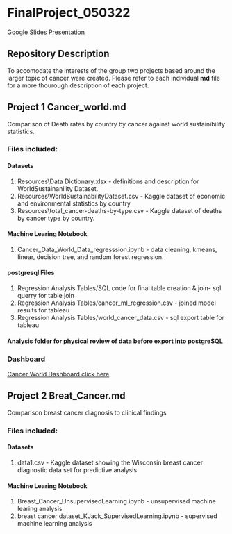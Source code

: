 # FinalProject_050322

[Google Slides Presentation](https://docs.google.com/presentation/d/1Zg6Q7NL1bb7me3kOVjszuV7-On3yN0S_eebC5ACGjX8/edit?usp=sharing)

## Repository Description

To accomodate the interests of the group two projects based around the larger topic of cancer were created.  Please refer to each individual **md** file for a more thourough description of each project.

## Project 1 Cancer_world.md

Comparison of Death rates by country by cancer against world sustainibility statistics.  

###  Files included:

#### Datasets
   1.   Resources\Data Dictionary.xlsx - definitions and description for WorldSustainanility Dataset.
   2.   Resources\WorldSustainabilityDataset.csv - Kaggle dataset of economic and environmental statistics by country
   3.   Resources\total_cancer-deaths-by-type.csv - Kaggle dataset of deaths by cancer type by country.

#### Machine Learing Notebook
   1.   Cancer_Data_World_Data_regresssion.ipynb - data cleaning, kmeans, linear, decision tree, and random forest regression.
     
#### postgresql Files
   1.   Regression Analysis Tables/SQL code for final table creation & join- sql querry for table join
   2.   Regression Analysis Tables/cancer_ml_regression.csv - joined model results for tableau
   3.   Regression Analysis Tables/world_cancer_data.csv - sql export table for tableau
     
#### Analysis folder for physical review of data before export into postgreSQL

### Dashboard
   [Cancer World Dashboard click here](https://public.tableau.com/app/profile/josh.shutey/viz/Cancer_eco_data/CancerDeathRatePredictionsBasedonSustainabilityData)

## Project 2 Breat_Cancer.md

Comparison breast cancer diagnosis to clinical findings

###  Files included:

#### Datasets
   1.   data1.csv - Kaggle dataset showing the Wisconsin breast cancer diagnostic data set for predictive analysis

#### Machine Learing Notebook
   1.   Breast_Cancer_UnsupervisedLearning.ipynb - unsupervised machine learing analysis 
   2.   breast cancer dataset_KJack_SupervisedLearning.ipynb - supervised machine learning analysis
     

     
     
    
